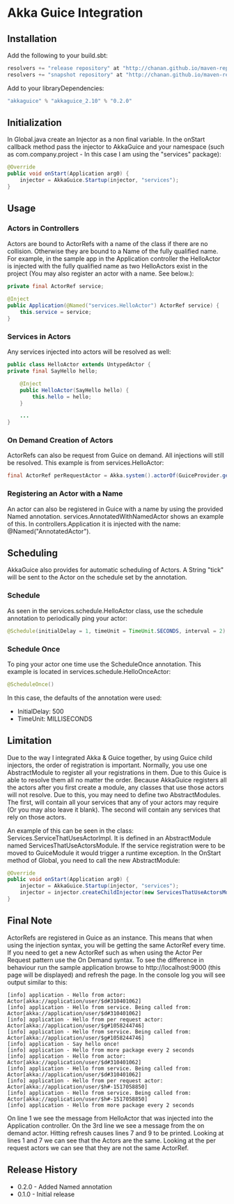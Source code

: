 Akka Guice Integration
=======================

Installation
------------

Add the following to your build.sbt:

```java
resolvers += "release repository" at "http://chanan.github.io/maven-repo/releases/"
resolvers += "snapshot repository" at "http://chanan.github.io/maven-repo/snapshots/"
```

Add to your libraryDependencies:

```java
"akkaguice" % "akkaguice_2.10" % "0.2.0"
```

Initialization
--------------

In Global.java create an Injector as a non final variable. In the onStart callback method pass the injector to AkkaGuice and your namespace (such as com.company.project - In this case I am using the "services" package):

```java
@Override
public void onStart(Application arg0) {
 	injector = AkkaGuice.Startup(injector, "services");
}
```

Usage
-----

### Actors in Controllers

Actors are bound to ActorRefs with a name of the class if there are no collision. Otherwise they are bound to a Name of the fully qualified name. For example, in the sample app in the Application controller the HelloActor is injected with the fully qualified name as two HelloActors exist in the project
(You may also register an actor with a name. See below.):

```java
private final ActorRef service;
	
@Inject
public Application(@Named("services.HelloActor") ActorRef service) {
	this.service = service;
}
```

### Services in Actors

Any services injected into actors will be resolved as well:

```java
public class HelloActor extends UntypedActor {
private final SayHello hello;

	@Inject
 	public HelloActor(SayHello hello) {
		this.hello = hello;
 	}

	...
}
```

### On Demand Creation of Actors

ActorRefs can also be request from Guice on demand. All injections will still be resolved. This example is from services.HelloActor:

```java
final ActorRef perRequestActor = Akka.system().actorOf(GuiceProvider.get(Akka.system()).props(PerRequestActor.class));
```

### Registering an Actor with a Name

An actor can also be registered in Guice with a name by using the provided Named annotation. services.AnnotatedWithNamedActor
shows an example of this. In controllers.Application it is injected with the name: @Named("AnnotatedActor").

Scheduling
---------

AkkaGuice also provides for automatic scheduling of Actors. A String "tick" will be sent to the Actor on the schedule set by the annotation. 

### Schedule

As seen in the services.schedule.HelloActor class, use the schedule annotation to periodically ping your actor:

```java
@Schedule(initialDelay = 1, timeUnit = TimeUnit.SECONDS, interval = 2)
```

### Schedule Once

To ping your actor one time use the ScheduleOnce annotation. This example is located in services.schedule.HelloOnceActor:

```java
@ScheduleOnce()
```

In this case, the defaults of the annotation were used:

* InitialDelay: 500
* TimeUnit: MILLISECONDS

Limitation
----------

Due to the way I integrated Akka & Guice together, by using Guice child injectors, the order of registration is important.
Normally, you use one AbstractModule to register all your registrations in them. Due to this Guice is able to resolve them all
no matter the order. Because AkkaGuice registers all the actors after you first create a module, any classes that use those actors
will not resolve. Due to this, you may need to define two AbstractModules. The first, will contain all your services that any
of your actors may require (Or you may also leave it blank). The second will contain any services that rely on those actors.

An example of this can be seen in the class: Services.ServiceThatUsesActorImpl. It is defined in an AbstractModule named
ServicesThatUseActorsModule. If the service registration were to be moved to GuiceModule it would trigger a runtime exception.
In the OnStart method of Global, you need to call the new AbstractModule:

```java
@Override
public void onStart(Application arg0) {
	injector = AkkaGuice.Startup(injector, "services");
	injector = injector.createChildInjector(new ServicesThatUseActorsModule());
}
```

Final Note
----------

ActorRefs are registered in Guice as an instance. This means that when using the injection syntax, you will be getting the same ActorRef every time. If you need to get a new ActorRef such as when using the Actor Per Request pattern use the On Demand syntax. To see the difference in behaviour run the sample application browse to http://localhost:9000 (this page will be displayed) and refresh the page. In the console log you will see output similar to this:

```
[info] application - Hello from actor: Actor[akka://application/user/$d#310401062]
[info] application - Hello from service. Being called from: Actor[akka://application/user/$d#310401062]
[info] application - Hello from per request actor: Actor[akka://application/user/$g#1058244746]
[info] application - Hello from service. Being called from: Actor[akka://application/user/$g#1058244746]
[info] application - Say hello once!
[info] application - Hello from more package every 2 seconds
[info] application - Hello from actor: Actor[akka://application/user/$d#310401062]
[info] application - Hello from service. Being called from: Actor[akka://application/user/$d#310401062]
[info] application - Hello from per request actor: Actor[akka://application/user/$h#-1517058850]
[info] application - Hello from service. Being called from: Actor[akka://application/user/$h#-1517058850]
[info] application - Hello from more package every 2 seconds
```

On line 1 we see the message from HelloActor that was injected into the Application controller. On the 3rd line we see a message from the on demand actor. Hitting refresh causes lines 7 and 9 to be printed. Looking at lines 1 and 7 we can see that the Actors are the same. Looking at the per request actors we can see that they are not the same ActorRef. 

Release History
---------------

* 0.2.0 - Added Named annotation
* 0.1.0 - Initial release
